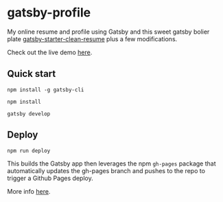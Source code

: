 # gatsby-profile

My online resume and profile using Gatsby and this sweet gatsby bolier plate [gatsby-starter-clean-resume](https://github.com/masoudkarimif/gatsby-starter-clean-resume/) plus a few modifications.

Check out the live demo [here](https://frantzyy.github.io/gatsby-profile).

## Quick start

`npm install -g gatsby-cli`

`npm install`

`gatsby develop`

## Deploy

`npm run deploy`

This builds the Gatsby app then leverages the npm `gh-pages` package that automatically updates the gh-pages branch and pushes to the repo to trigger a Github Pages deploy.

More info [here](https://www.gatsbyjs.com/docs/how-to/previews-deploys-hosting/how-gatsby-works-with-github-pages/).
